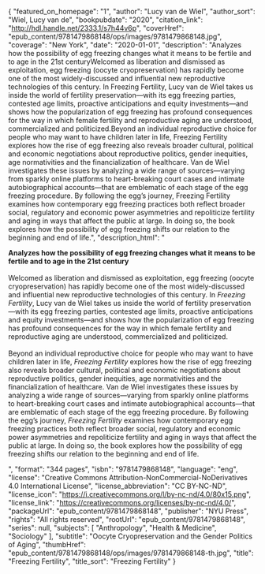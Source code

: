 {
  "featured_on_homepage": "1",
  "author": "Lucy van de Wiel",
  "author_sort": "Wiel, Lucy van de",
  "bookpubdate": "2020",
  "citation_link": "http://hdl.handle.net/2333.1/s7h44v6p",
  "coverHref": "epub_content/9781479868148/ops/images/9781479868148.jpg",
  "coverage": "New York",
  "date": "2020-01-01",
  "description": "Analyzes how the possibility of egg freezing changes what it means to be fertile and to age in the 21st centuryWelcomed as liberation and dismissed as exploitation, egg freezing (oocyte cryopreservation) has rapidly become one of the most widely-discussed and influential new reproductive technologies of this century. In Freezing Fertility, Lucy van de Wiel takes us inside the world of fertility preservation—with its egg freezing parties, contested age limits, proactive anticipations and equity investments—and shows how the popularization of egg freezing has profound consequences for the way in which female fertility and reproductive aging are understood, commercialized and politicized.Beyond an individual reproductive choice for people who may want to have children later in life, Freezing Fertility explores how the rise of egg freezing also reveals broader cultural, political and economic negotiations about reproductive politics, gender inequities, age normativities and the financialization of healthcare. Van de Wiel investigates these issues by analyzing a wide range of sources—varying from sparkly online platforms to heart-breaking court cases and intimate autobiographical accounts—that are emblematic of each stage of the egg freezing procedure. By following the egg’s journey, Freezing Fertility examines how contemporary egg freezing practices both reflect broader social, regulatory and economic power asymmetries and repoliticize fertility and aging in ways that affect the public at large. In doing so, the book explores how the possibility of egg freezing shifts our relation to the beginning and end of life.",
  "description_html": "<p><b>Analyzes how the possibility of egg freezing changes what it means to be fertile and to age in the 21st century</b><br><br>Welcomed as liberation and dismissed as exploitation, egg freezing (oocyte cryopreservation) has rapidly become one of the most widely-discussed and influential new reproductive technologies of this century. In <i>Freezing Fertility</i>, Lucy van de Wiel takes us inside the world of fertility preservation—with its egg freezing parties, contested age limits, proactive anticipations and equity investments—and shows how the popularization of egg freezing has profound consequences for the way in which female fertility and reproductive aging are understood, commercialized and politicized.<br><br>Beyond an individual reproductive choice for people who may want to have children later in life, <i>Freezing Fertility </i>explores how the rise of egg freezing also reveals broader cultural, political and economic negotiations about reproductive politics, gender inequities, age normativities and the financialization of healthcare. Van de Wiel investigates these issues by analyzing a wide range of sources—varying from sparkly online platforms to heart-breaking court cases and intimate autobiographical accounts—that are emblematic of each stage of the egg freezing procedure. By following the egg’s journey, <i>Freezing Fertility </i>examines how contemporary egg freezing practices both reflect broader social, regulatory and economic power asymmetries and repoliticize fertility and aging in ways that affect the public at large. In doing so, the book explores how the possibility of egg freezing shifts our relation to the beginning and end of life.</p>",
  "format": "344 pages",
  "isbn": "9781479868148",
  "language": "eng",
  "license": "Creative Commons Attribution-NonCommercial-NoDerivatives 4.0 International License",
  "license_abbreviation": "CC BY-NC-ND",
  "license_icon": "https://i.creativecommons.org/l/by-nc-nd/4.0/80x15.png",
  "license_link": "https://creativecommons.org/licenses/by-nc-nd/4.0/",
  "packageUrl": "epub_content/9781479868148",
  "publisher": "NYU Press",
  "rights": "All rights reserved",
  "rootUrl": "epub_content/9781479868148",
  "series": null,
  "subjects": [
    "Anthropology",
    "Health & Medicine",
    "Sociology"
  ],
  "subtitle": "Oocyte Cryopreservation and the Gender Politics of Aging",
  "thumbHref": "epub_content/9781479868148/ops/images/9781479868148-th.jpg",
  "title": "Freezing Fertility",
  "title_sort": "Freezing Fertility"
}
